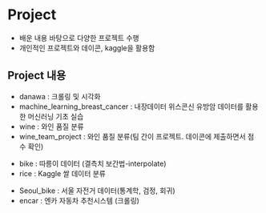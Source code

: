 # Project



* 배운 내용 바탕으로 다양한 프로젝트 수행
* 개인적인 프로젝트와 데이콘, kaggle을 활용함



## Project 내용
* danawa : 크롤링 및 시각화
* machine_learning_breast_cancer : 내장데이터 위스콘신 유방암 데이터를 활용한 머신러닝 기초 실습
* wine : 와인 품질 분류 
* wine_team_project : 와인 품질 분류(팀 간이 프로젝트. 데이콘에 제출하면서 점수 확인)

- bike : 따릉이 데이터 (결측치 보간법-interpolate)
- rice : Kaggle 쌀 데이터 분류

* Seoul_bike : 서울 자전거 데이터(통계학, 검정, 회귀)
* encar : 엔카 자동차 추천시스템 (크롤링)
